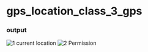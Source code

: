 # gps_location_class_3_gps

### output

![1  current location](https://github.com/hossain-eee/Ostad-Module-15-GoogleMap/assets/101991583/9e948f0e-dd20-4d77-80c5-7b674a325db4)
![2  Permission](https://github.com/hossain-eee/Ostad-Module-15-GoogleMap/assets/101991583/c270ce80-3d9b-4326-8332-4039138dff93)
